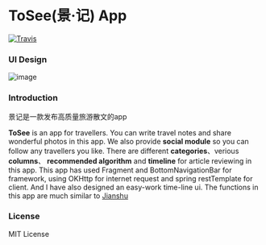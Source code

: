 # ToSee(景·记) App
[![Travis](https://img.shields.io/travis/rust-lang/rust.svg)](https://github.com/jiayangchen/ToSee-Android-App)

### UI Design
![image](http://o9oomuync.bkt.clouddn.com/blog1.jpg)

### Introduction
景记是一款发布高质量旅游散文的app

<b>ToSee</b> is an app for travellers. You can write travel notes and share wonderful photos in this app. We also provide <b>social module</b> so you can follow any travellers you like. There are different <b>categories</b>、verious <b>columns</b>、 <b>recommended algorithm</b> and <b>timeline</b> for article reviewing in this app. This app has used Fragment and BottomNavigationBar for framework, using OKHttp for internet request and spring restTemplate for client. And I have also designed an easy-work time-line ui. The functions in this app are much similar to <a href="www.jianshu.com/app">Jianshu</a>

### License
MIT License
